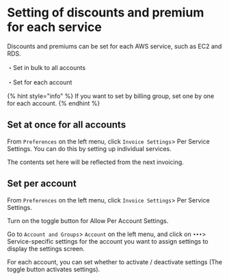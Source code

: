 # Setting of discounts and premium for each service

Discounts and premiums can be set for each AWS service, such as EC2 and RDS.

・Set in bulk to all accounts

・Set for each account

{% hint style="info" %}
If you want to set by billing group, set one by one for each account.
{% endhint %}

## Set at once for all accounts

From `Preferences` on the left menu, click `Invoice Settings`&gt; Per Service Settings. You can do this by setting up individual services.

The contents set here will be reflected from the next invoicing.

## Set per account

From `Preferences` on the left menu, click `Invoice Settings`&gt; Per Service Settings.

Turn on the toggle button for Allow Per Account Settings.

Go to `Account and Groups`&gt; `Account` on the left menu, and click on `•••`&gt; Service-specific settings for the account you want to assign settings to display the settings screen.

For each account, you can set whether to activate / deactivate settings \(The toggle button activates settings\).

